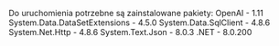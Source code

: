 ﻿Do uruchomienia potrzebne są zainstalowane pakiety:
OpenAI - 1.11
System.Data.DataSetExtensions - 4.5.0
System.Data.SqlClient - 4.8.6
System.Net.Http - 4.8.6
System.Text.Json - 8.0.3
.NET - 8.0.200

